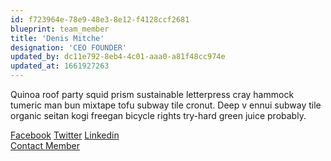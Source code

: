 ```yaml
---
id: f723964e-78e9-48e3-8e12-f4128ccf2681
blueprint: team_member
title: 'Denis Mitche'
designation: 'CEO FOUNDER'
updated_by: dc11e792-8eb4-4c01-aaa0-a81f48cc974e
updated_at: 1661927263
---
```

<p>Quinoa roof party squid prism sustainable letterpress cray hammock tumeric man bun mixtape tofu subway tile cronut. Deep v ennui subway tile organic seitan kogi freegan bicycle rights try-hard green juice probably.</p>
                          <span><a href="#">Facebook</a></span>
                          <span><a href="#">Twitter</a></span>
                          <span class="last-span"><a href="#">Linkedin</a></span>
                          <div class="text-button">
                            <a href="contact-us.html">Contact Member</a>
                          </div>